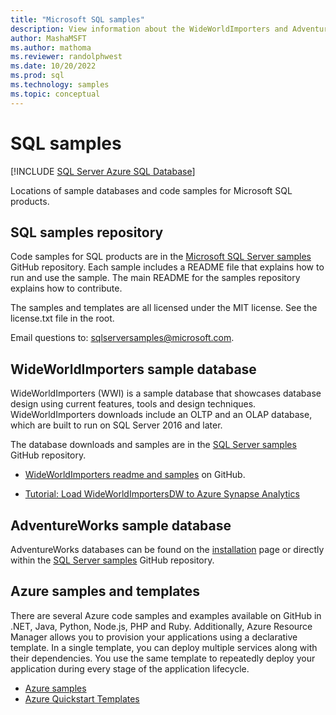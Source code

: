 ```yaml
---
title: "Microsoft SQL samples"
description: View information about the WideWorldImporters and AdventureWorks sample databases, Azure samples and templates, and code samples for Microsoft SQL products.
author: MashaMSFT
ms.author: mathoma
ms.reviewer: randolphwest
ms.date: 10/20/2022
ms.prod: sql
ms.technology: samples
ms.topic: conceptual
---
```

# SQL samples

[!INCLUDE [SQL Server Azure SQL Database](../includes/appliesto-ss-asdb-asdw-pdw-md.md)]

Locations of sample databases and code samples for Microsoft SQL products.

## SQL samples repository

Code samples for SQL products are in the [Microsoft SQL Server samples](https://github.com/microsoft/sql-server-samples) GitHub repository. Each sample includes a README file that explains how to run and use the sample. The main README for the samples repository explains how to contribute.

The samples and templates are all licensed under the MIT license. See the license.txt file in the root.

Email questions to: sqlserversamples@microsoft.com.

## WideWorldImporters sample database

WideWorldImporters (WWI) is a sample database that showcases database design using current features, tools and design techniques. WideWorldImporters downloads include an OLTP and an OLAP database, which are built to run on SQL Server 2016 and later.

The database downloads and samples are in the [SQL Server samples](https://github.com/microsoft/sql-server-samples) GitHub repository.

- [WideWorldImporters readme and samples](https://github.com/microsoft/sql-server-samples/tree/master/samples/databases/wide-world-importers) on GitHub.

- [Tutorial: Load WideWorldImportersDW to Azure Synapse Analytics](/azure/sql-data-warehouse/load-data-wideworldimportersdw)

## AdventureWorks sample database

AdventureWorks databases can be found on the [installation](adventureworks-install-configure.md) page or directly within the [SQL Server samples](https://github.com/microsoft/sql-server-samples) GitHub repository.

## Azure samples and templates

There are several Azure code samples and examples available on GitHub in .NET, Java, Python, Node.js, PHP and Ruby. Additionally, Azure Resource Manager allows you to provision your applications using a declarative template. In a single template, you can deploy multiple services along with their dependencies. You use the same template to repeatedly deploy your application during every stage of the application lifecycle.

- [Azure samples](https://github.com/Azure-Samples)
- [Azure Quickstart Templates](https://azure.microsoft.com/resources/templates/)

